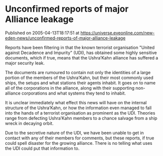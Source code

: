 # Unconfirmed reports of major Alliance leakage
Published on 2005-04-13T18:17:51 at https://universe.eveonline.com/new-eden-news/unconfirmed-reports-of-major-alliance-leakage

Reports have been filtering in that the known terrorist organisation "United against Decadence and Impurity" (UDI), has obtained some highly sensitive documents, which if true, means that the Ushra’Kahn alliance has suffered a major security leak.   
  
The documents are rumoured to contain not only the identities of a large portion of the members of the Ushra’Kahn, but their most commonly used ships, the setups and what stations their agents inhabit. It goes on to name all of the corporations in the alliance, along with their supporting non-alliance corporations and what systems they tend to inhabit.   
  
It is unclear immediately what effect this news will have on the internal structure of the Ushra’Kahn, or how the information even managed to fall into the hands of a terrorist organisation as prominent as the UDI. Theories range from defecting Ushra’Kahn members to a chance salvage from a ship wreck in decaying orbit.   
  
Due to the secretive nature of the UDI, we have been unable to get in contact with any of their members for comments, but these reports, if true could spell disaster for the growing alliance. There is no telling what uses the UDI could put that information to.
